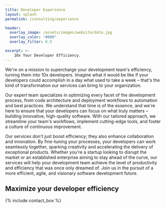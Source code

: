 ```yaml
---
title: Developer Experience
layout: splash
permalink: /consulting/experience

header:
  overlay_image: /assets/images/website/data.jpg
  overlay_color: "#000"
  overlay_filter: 0.5

excerpt: >-
    10x Your Developer Efficiency.
---
```



We're on a mission to supercharge your development team's efficiency, turning them into 10x developers. Imagine what it would be like if your developers could accomplish in a day what used to take a week – that's the kind of transformation our services can bring to your organization. 

Our expert team specializes in optimizing every facet of the development process, from code architecture and deployment workflows to automation and best practices. We understand that time is of the essence, and we're here to ensure that your developers can focus on what truly matters – building innovative, high-quality software. With our tailored approach, we streamline your team's workflows, implement cutting-edge tools, and foster a culture of continuous improvement.

Our services don't just boost efficiency; they also enhance collaboration and innovation. By fine-tuning your processes, your developers can work seamlessly together, sparking creativity and accelerating the delivery of exceptional products. Whether you're a startup looking to disrupt the market or an established enterprise aiming to stay ahead of the curve, our services will help your development team achieve the level of productivity and efficiency that was once only dreamed of. Join us in the pursuit of a more efficient, agile, and visionary software development future.

## Maximize your developer efficiency

{% include contact_box %}